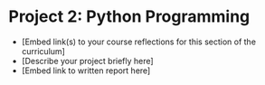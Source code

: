# Project 2: Python Programming

- [Embed link(s) to your course reflections for this section of the curriculum]
- [Describe your project briefly here]
- [Embed link to written report here]
